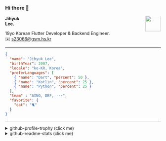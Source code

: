 ### Hi there 👋
<img src="https://github.githubassets.com/images/mona-loading-default.gif" width="50px" align="right">
</a>

**Jihyuk\
Lee.**

19yo Korean Flutter Developer & Backend Engineer.\
✉️ <s23066@gsm.hs.kr>

---

```json
{
  "name": "Jihyuk Lee",
  "birthYear": 2007,
  "locale": "ko-KR, Korea",
  "preferLanguages": [
    { "name": "Dart", "percent": 50 },
    { "name": "Kotlin", "percent": 25 },
    { "name": "Python", "percent": 25 }
  ],
  "team" : "AING, DEF, ···",
  "favorite": {
    "cat": "🐈"
  }
}
```
---
<details>
  <summary>github-profile-trophy (click me)</summary>
  
![](https://github-profile-trophy.vercel.app/?username=withJihyuk&row=1&column=8&theme=nord)
  
</details>
<details>
  <summary>github-readme-stats (click me)</summary>
  
<!--START_SECTION:waka-->
![Code Time](http://img.shields.io/badge/Code%20Time-798%20hrs%201%20min-blue)

![Lines of code](https://img.shields.io/badge/%EC%A0%80%EB%8A%94%20%EC%97%AC%ED%83%9C%EA%B9%8C%EC%A7%80%20-745.0%20thousand%20%EC%A4%84%EC%9D%98%20%EC%BD%94%EB%93%9C%EB%A5%BC%20%EC%9E%91%EC%84%B1%ED%96%88%EC%96%B4%EC%9A%94.-blue)

**저는 아침형 인간이에요. 🐤** 

```text
🌞 아침                     734 commits         █████░░░░░░░░░░░░░░░░░░░░   19.06 % 
🌆 낮　                     1352 commits        █████████░░░░░░░░░░░░░░░░   35.12 % 
🌃 저녁                     1409 commits        █████████░░░░░░░░░░░░░░░░   36.60 % 
🌙 밤　                     355 commits         ██░░░░░░░░░░░░░░░░░░░░░░░   09.22 % 
```


📊 **저는 이번주를 이렇게 시간을 보냈어요.** 

```text
🕑︎ Timezone: Asia/Seoul

💬 프로그래밍 언어들: 
Kotlin                   7 hrs 18 mins       ██████████████████░░░░░░░   73.35 % 
Dart                     1 hr 22 mins        ███░░░░░░░░░░░░░░░░░░░░░░   13.83 % 
YAML                     59 mins             ██░░░░░░░░░░░░░░░░░░░░░░░   10.00 % 
Python                   7 mins              ░░░░░░░░░░░░░░░░░░░░░░░░░   01.30 % 
Groovy                   2 mins              ░░░░░░░░░░░░░░░░░░░░░░░░░   00.40 % 

🔥 에디터들: 
IntelliJ IDEA            8 hrs 3 mins        ████████████████████░░░░░   80.73 % 
VS Code                  1 hr 55 mins        █████░░░░░░░░░░░░░░░░░░░░   19.27 % 

💻 운영 체제들: 
Mac                      9 hrs 58 mins       █████████████████████████   100.00 % 
```


 Last Updated on 10/04/2025 18:49:55 UTC
<!--END_SECTION:waka-->

</details>

</div>

